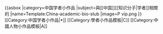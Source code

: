{{asbox
|category=中国学者小作品
|subject=與[[中国]][[知识分子|学者]]相關的
|name=Template:China-academic-bio-stub
|image=P vip.png
}}<noinclude>
[[Category:中国学者小作品|*]]
[[Category:學者小作品模板|C]]
[[Category:中國人物小作品模板|A]]
</noinclude>
